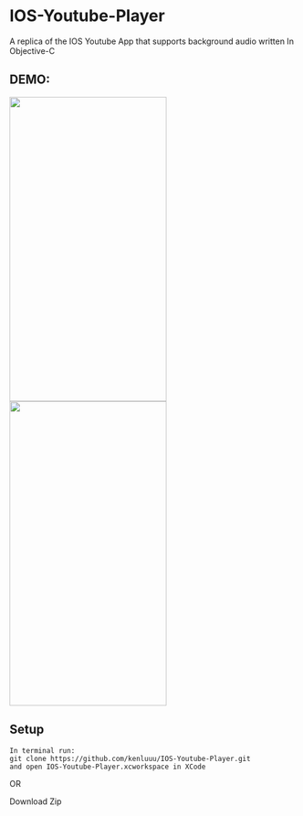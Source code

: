 # IOS-Youtube-Player
A replica of the IOS Youtube App that supports background audio written In Objective-C

## DEMO:
<img src="https://user-images.githubusercontent.com/19896608/38973642-baef43f2-435b-11e8-95a0-833bdfd89744.gif" width="275" height="533"></img>
<img src="https://user-images.githubusercontent.com/19896608/39012566-9b2a7550-43c9-11e8-8276-6ab3a948f3f5.gif" width="275" height="533"></img>

## Setup
```
In terminal run:
git clone https://github.com/kenluuu/IOS-Youtube-Player.git 
and open IOS-Youtube-Player.xcworkspace in XCode
```

OR

Download Zip




